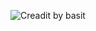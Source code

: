 ![Creadit by basit](https://user-images.githubusercontent.com/117416934/218754136-6d2f51c9-bcb4-4efd-82a7-77d4734b48cd.png)
